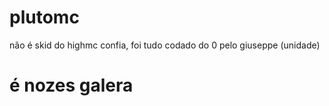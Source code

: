 # plutomc

não é skid do highmc confia, foi tudo codado do 0 pelo giuseppe (unidade)

# é nozes galera
